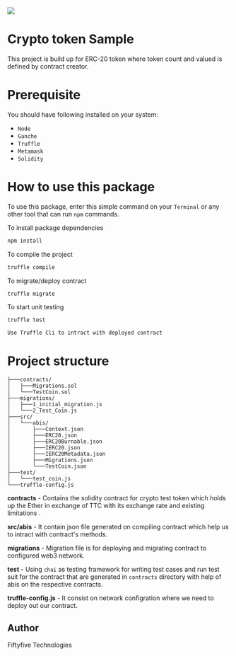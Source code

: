 <img src="https://www.fiftyfivetech.io/wp-content/uploads/2021/05/logo.png">

# Crypto token Sample

This project is build up for ERC-20 token where token count and valued is defined by contract creator.

# Prerequisite
You should have following installed on your system:
- `Node`
- `Ganche`
- `Truffle`
- `Metamask`
- `Solidity`

# How to use this package

To use this package, enter this simple command on your `Terminal` or any other tool that can run `npm` commands.

To install package dependencies
```sh
npm install
```

To compile the project
```sh
truffle compile
```

To migrate/deploy contract
```sh
truffle migrate
```

To start unit testing
```sh
truffle test
```

`Use Truffle Cli to intract with deployed contract` 

# Project structure

```
├───contracts/
│   ├───Migrations.sol
│   └───TestCoin.sol
├───migrations/
│   ├───1_initial_migration.js
│   └───2_Test_Coin.js
├───src/
│   └───abis/
│       ├───Context.json
│       ├───ERC20.json
│       ├───ERC20Burnable.json
│       ├───IERC20.json
│       ├───IERC20Metadata.json
│       ├───Migrations.json
│       └───TestCoin.json
├───test/
│   └───test_coin.js
└───truffle-config.js

```
**contracts** - Contains the solidity contract for crypto test token which holds up the Ether in exchange of TTC with its exchange rate and existing limitations .

**src/abis** - It contain json file generated on compiling contract which help us to intract with contract's methods.

**migrations** - Migration file is for deploying and migrating contract to configured web3 network.

**test** - Using `chai` as testing framework for writing test cases and run test suit for the contract that are generated in `contracts` directory with help of abis on the respective contracts.

**truffle-config.js** - It consist on network configration where we need to deploy out our contract.

## Author

Fiftyfive Technologies
